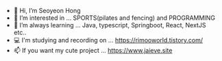 - 👋 Hi, I’m Seoyeon Hong
- 👀 I’m interested in ... SPORTS(pilates and fencing) and PROGRAMMING
- 🌱 I’m always learning ... Java, typescript, Springboot, React, NextJS etc..
- 💻 I'm studying and recording on ... https://rimooworld.tistory.com/
- 📫 If you want my cute project ... https://www.jaieve.site

<!---
jaieve/jaieve is a ✨ special ✨ repository because its `README.md` (this file) appears on your GitHub profile.
You can click the Preview link to take a look at your changes.
--->
